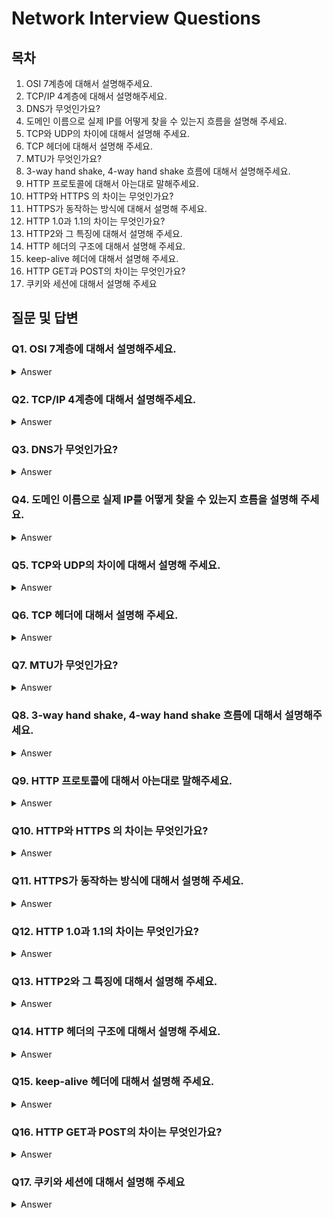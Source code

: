 # Network Interview Questions

## 목차

1. OSI 7계층에 대해서 설명해주세요.
2. TCP/IP 4계층에 대해서 설명해주세요.
3. DNS가 무엇인가요?
4. 도메인 이름으로 실제 IP를 어떻게 찾을 수 있는지 흐름을 설명해 주세요.
5. TCP와 UDP의 차이에 대해서 설명해 주세요.
6. TCP 헤더에 대해서 설명해 주세요.
7. MTU가 무엇인가요?
8. 3-way hand shake, 4-way hand shake 흐름에 대해서 설명해주세요.
9. HTTP 프로토콜에 대해서 아는대로 말해주세요.
10. HTTP와 HTTPS 의 차이는 무엇인가요?
11. HTTPS가 동작하는 방식에 대해서 설명해 주세요.
12. HTTP 1.0과 1.1의 차이는 무엇인가요?
13. HTTP2와 그 특징에 대해서 설명해 주세요.
14. HTTP 헤더의 구조에 대해서 설명해 주세요.
15. keep-alive 헤더에 대해서 설명해 주세요.
16. HTTP GET과 POST의 차이는 무엇인가요?
17. 쿠키와 세션에 대해서 설명해 주세요

## 질문 및 답변

### Q1. OSI 7계층에 대해서 설명해주세요.

<details>
<summary>Answer</summary>

ISO에서 제안한 통신 규약으로써 컴퓨터 네트워크 프로토콜 디자인과 통신 계층으로 나누어 설명한 것입니다.

OSI 계층 순서는 아래와 같습니다.

물리층 - 데이터링크층 - 네트워크층 - 전송층 - 세션층 - 표현층 - 응용층

#### 1. 물리층

데이터를 전기신호로 변환해서 전송하는 층입니다.

관련장비로는 리피터와 허브가 있습니다.

#### 2. 데이터 링크층

신뢰성있고 효율적인 정보 전송을 할 수 있도록 도와주는 층입니다.

- 흐름제어, 오류제어, 순서제어, 프레임의 동기화를 제공합니다.

관련장비로는 스위치가 있습니다.

#### 3. 네트워크층

네트워크 연결을 관리하는 기능과 데이터의 교환 및 중계 기능을 하는 층입니다.

관련장비로는 라우터, IP가 있습니다.

#### 4. 전송층

종단시스템간에 투명한 데이터 전송을 가능하게 하는 층입니다.

- 흐름제어, 오류제어, 주소설정, 다중화를 제공합니다.

관련장비로는 게이트웨이가 있습니다.

#### 5. 세션층

송 수신측 간의 관련성을 유지하고 대화 제어를 담당하는 층입니다.

#### 6. 표현층

통신에 적당한 형태로 변환하는 기능을 담당하는 층입니다.

- 코드 변환, 암호화, 문맥관리 기능을 제공합니다.

#### 7. 응용층

사용자가 OSI 환경에 접근할 수 있도록 서비스를 제공하는 층입니다.

</details>

### Q2. TCP/IP 4계층에 대해서 설명해주세요.

<details>
<summary>Answer</summary>

TCP/IP 계층의 순서는 아래와 같습니다.

네트워크 액세스층 - 인터넷층 - 전송층 - 응용층

#### 1. 네트워크 액세스층

OSI 7계층에서 물리계층 + 데이터 링크 계층에 해당되는 계층입니다.

네트워크 드라이버와 같은 물리적인 TCP/IP 패킷의 전달 및 수신 과정에 대해 당담하고 있는 계층입니다.

#### 2. 인터넷층

OSI 7계층에서 네트워크층과 대응되는 계층입니다.

패킷을 목적지까지 효율적으로 전달하는 것만 고려하는 계층입니다.

#### 3. 전송층

OSI 7계층에서 전송계층과 동일한 역할을 하는 계층입니다.

전달되는 패킷의 오류를 검사하고 재 전송을 요구하는 등의 전반적인 제어를 담당하는 계층입니다.

#### 4. 응용층

OSI 세션, 표현, 응용층을 포함하는 계층입니다.

사용자의 응용 프로그램 레벨에서 데이터를 처리하는 계층입니다.

</details>

### Q3. DNS가 무엇인가요?

<details>
<summary>Answer</summary>

</details>
 
### Q4. 도메인 이름으로 실제 IP를 어떻게 찾을 수 있는지 흐름을 설명해 주세요.

<details>
<summary>Answer</summary>

</details>

### Q5. TCP와 UDP의 차이에 대해서 설명해 주세요.

<details>
<summary>Answer</summary>

</details>

### Q6. TCP 헤더에 대해서 설명해 주세요.

<details>
<summary>Answer</summary>

</details>

### Q7. MTU가 무엇인가요?

<details>
<summary>Answer</summary>

</details>

### Q8. 3-way hand shake, 4-way hand shake 흐름에 대해서 설명해주세요.

<details>
<summary>Answer</summary>

</details>

### Q9. HTTP 프로토콜에 대해서 아는대로 말해주세요.

<details>
<summary>Answer</summary>

</details>

### Q10. HTTP와 HTTPS 의 차이는 무엇인가요?

<details>
<summary>Answer</summary>

</details>

### Q11. HTTPS가 동작하는 방식에 대해서 설명해 주세요.

<details>
<summary>Answer</summary>

</details>

### Q12. HTTP 1.0과 1.1의 차이는 무엇인가요?

<details>
<summary>Answer</summary>

</details>

### Q13. HTTP2와 그 특징에 대해서 설명해 주세요.

<details>
<summary>Answer</summary>

</details>

### Q14. HTTP 헤더의 구조에 대해서 설명해 주세요.

<details>
<summary>Answer</summary>

</details>

### Q15. keep-alive 헤더에 대해서 설명해 주세요.

<details>
<summary>Answer</summary>

</details>

### Q16. HTTP GET과 POST의 차이는 무엇인가요?

<details>
<summary>Answer</summary>

</details>

### Q17. 쿠키와 세션에 대해서 설명해 주세요

<details>
<summary>Answer</summary>

</details>
